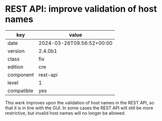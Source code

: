 [//]: # (werk v2)
# REST API: improve validation of host names

key        | value
---------- | ---
date       | 2024-03-26T09:56:52+00:00
version    | 2.4.0b1
class      | fix
edition    | cre
component  | rest-api
level      | 1
compatible | yes

This werk improves upon the validation of host names in the REST API, so that it
is in line with the GUI. In some cases the REST API will still be more
restrictive, but invalid host names will no longer be allowed.
